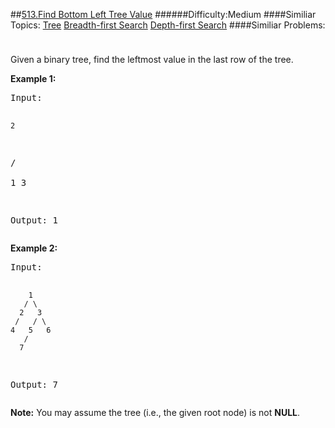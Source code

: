 ##[513.Find Bottom Left Tree Value](https://leetcode.com/problems/find-bottom-left-tree-value/description/ "513.Find Bottom Left Tree Value")
######Difficulty:Medium
####Similiar Topics:
  [Tree](https://leetcode.com//tag/tree)  [Breadth-first Search](https://leetcode.com//tag/breadth-first-search)  [Depth-first Search](https://leetcode.com//tag/depth-first-search)
####Similiar Problems:

<div class="question-description__3U1T" style="padding-top: 10px;"><div><p>
Given a binary tree, find the leftmost value in the last row of the tree. 
</p>

<p><b>Example 1:</b><br/>
</p><pre>Input:

    2
   / \
  1   3

Output:
1
</pre>
<p/>

<p> <b> Example 2: </b><br/>
</p><pre>Input:

        1
       / \
      2   3
     /   / \
    4   5   6
       /
      7

Output:
7
</pre>
<p/>

<p><b>Note:</b>
You may assume the tree (i.e., the given root node) is not <b>NULL</b>.
</p></div></div><div> </div><div> </div><div> </div><div> </div><div> </div><div> </div><div> </div><div> </div><div> </div><div> </div><div> </div><div> </div><div> </div><div> </div><div> </div><div> </div><div> </div><div> </div><div> </div><div> </div><div> </div><div> </div><div> </div><div> </div><div> </div><div> </div><div> </div><div> </div><div> </div><div> </div><div> </div><div> </div><div> </div><div> </div><div> </div><div> </div><div> </div><div> </div><div> </div><div> </div><div> </div><div> </div><div> </div><div> </div><div> </div><div> </div><div> </div><div> </div><div> </div><div> </div><div> </div><div> </div><div> </div><div> </div><div> </div><div> </div><div> </div><div> </div><div> </div><div> </div><div> </div><div> </div><div> </div><div> </div><div> </div><div> </div><div> </div><div> </div><div> </div><div> </div><div> </div><div> </div><div> </div><div> </div><div> </div><div> </div><div> </div><div> </div><div> </div><div> </div><div> </div><div> </div><div> </div><div> </div><div> </div><div> </div><div> </div><div> </div><div> </div><div> </div><div> </div><div> </div><div> </div><div> </div><div> </div><div> </div><div> </div><div> </div><div> </div><div> </div><div> </div><div> </div><div> </div><div> </div><div> </div><div> </div><div> </div><div> </div><div> </div><div> </div><div> </div><div> </div>